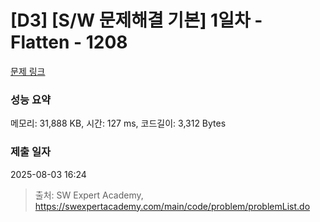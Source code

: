 # [D3] [S/W 문제해결 기본] 1일차 - Flatten - 1208 

[문제 링크](https://swexpertacademy.com/main/code/problem/problemDetail.do?contestProbId=AV139KOaABgCFAYh) 

### 성능 요약

메모리: 31,888 KB, 시간: 127 ms, 코드길이: 3,312 Bytes

### 제출 일자

2025-08-03 16:24



> 출처: SW Expert Academy, https://swexpertacademy.com/main/code/problem/problemList.do